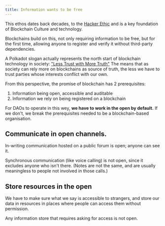 ```yaml
---
title: Information wants to be free
---
```


This ethos dates back decades, to the [Hacker Ethic]( http://www.catb.org/jargon/html/H/hacker-ethic.html) and is a key foundation of Blockchain Culture and technology.

Blockchains build on this, not only requiring information to be free, but for the first time, allowing anyone to register and verify it without third-party dependencies.

A Polkadot slogan actually represents the north start of blockchain technology in society: ["Less Trust with More Truth"](https://polkadot.network/Polkadot-lightpaper.pdf) The means that as society can rely more on blockchains as source of truth, the less we have to trust parties whose interests conflict with our own.

From this perspective, the promise of blockchain has 2 prerequisites:
1. Information being open, accessible and auditable
2. Information we rely on being registered on a blockchain

For DAOs to operate in this wey, **we have to work in the open by default.**  If we don't, we break the prerequisites needed to be a blockchain-based organisation.

## Communicate in open channels.

In-writing communication hosted on a public forum is open; anyone can see it.

Synchronous communication (like voice calling) is not open, since it excludes anyone who isn't there. (Notes are not the same, and are usually meaningless to people not involved in those calls.)

## Store resources in the open
We have to make sure what we say is accessible to strangers, and store our data in resources in places where people can access them without permission.

Any information store that requires asking for access is not open.

